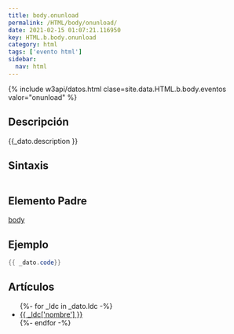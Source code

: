 ```yaml
---
title: body.onunload
permalink: /HTML/body/onunload/
date: 2021-02-15 01:07:21.116950
key: HTML.b.body.onunload
category: html
tags: ['evento html']
sidebar: 
  nav: html
---
```


{% include w3api/datos.html clase=site.data.HTML.b.body.eventos valor="onunload" %}

## Descripción
{{_dato.description }}

## Sintaxis
~~~html
~~~

## Elemento Padre
[body](/HTML/body/)

## Ejemplo
~~~java
{{ _dato.code}}
~~~

## Artículos
<ul>
{%- for _ldc in _dato.ldc -%}
   <li>
       <a href="{{_ldc['url'] }}">{{ _ldc['nombre'] }}</a>
   </li>
{%- endfor -%}
</ul>
